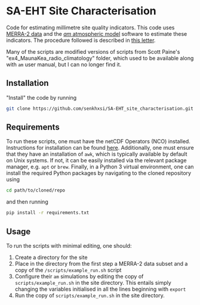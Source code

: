# SA-EHT Site Characterisation

Code for estimating millimetre site quality indicators. This code uses [MERRA-2 data](https://disc.gsfc.nasa.gov/datasets/M2I3NPASM_5.12.4/summary)
and the [_am_ atmospheric model](https://zenodo.org/records/13748403) software to estimate these indicators. The procedure followed is described
in [this letter](https://arxiv.org/abs/2409.08003). 

Many of the scripts are modified versions of scripts from Scott Paine's "ex4_MaunaKea_radio_climatology" folder, which used to be available along
with `am` user manual, but I can no longer find it.

## Installation

"Install" the code by running
```bash
git clone https://github.com/senkhxsi/SA-EHT_site_characterisation.git
```

## Requirements

To run these scripts, one must have the netCDF Operators (NCO) installed. Instructions for installation can be found [here](https://nco.sourceforge.net/#bld).
Additionally, one must ensure that they have an installation of `awk`, which is typically available by default on Unix systems. If not, it can be easily installed
via the relevant package manager, e.g. `apt` or `brew`. Finally, in a Python 3 virtual environment, one can install the required Python packages by navigating to the cloned
repository using
```bash
cd path/to/cloned/repo
```
and then running 
```bash
pip install -r requirements.txt
```


## Usage

To run the scripts with minimal editing, one should:
1. Create a directory for the site
2. Place in the directory from the first step a MERRA-2 data subset and a copy of the `/scripts/example_run.sh` script
3. Configure their `am` simulations by editing the copy of `scripts/example_run.sh` in the site directory. This entails simply changing the variables initialised in all the lines beginning with `export`
4. Run the copy of `scripts/example_run.sh` in the site directory.

